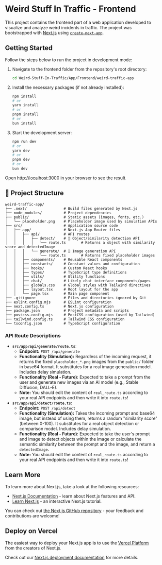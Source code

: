 # Weird Stuff In Traffic - Frontend

This project contains the frontend part of a web application developed to visualize and analyze weird incidents in traffic. The project was bootstrapped with [Next.js](https://nextjs.org/) using [`create-next-app`](https://nextjs.org/docs/app/api-reference/cli/create-next-app).

## Getting Started

Follow the steps below to run the project in development mode:

1.  Navigate to the frontend folder from the repository's root directory:
    ```bash
    cd Weird-Stuff-In-Traffic/App/Frontend/weird-traffic-app
    ```
2.  Install the necessary packages (if not already installed):
    ```bash
    npm install
    # or
    yarn install
    # or
    pnpm install
    # or
    bun install
    ```
3.  Start the development server:
    ```bash
    npm run dev
    # or
    yarn dev
    # or
    pnpm dev
    # or
    bun dev
    ```

Open [http://localhost:3000](http://localhost:3000) in your browser to see the result.

## 📁 Project Structure

```
weird-traffic-app/
├── .next/                 # Build files generated by Next.js
├── node_modules/          # Project dependencies
├── public/                # Static assets (images, fonts, etc.)
│   └── placeholder.png    # Placeholder image used by simulation APIs
├── src/                   # Application source code
│   ├── app/               # Next.js App Router files
│   │   ├── api/           # API routes
│   │   │   ├── detect/    # 🚦 Object/Similarity detection API
│   │   │   │   └── route.ts       # Returns a object with similarity score and detectedImage
│   │   │   └── generate/  # 🚦 Image generation API
│   │   │       └── route.ts       # Returns fixed placeholder images
│   │   ├── components/    # Reusable React components
│   │   ├── constants/     # Constant values and configuration
│   │   ├── hooks/         # Custom React hooks
│   │   ├── types/         # TypeScript type definitions
│   │   ├── utils/         # Utility functions
│   │   ├── chat/          # Likely chat interface components/pages
│   │   ├── globals.css    # Global styles with Tailwind directives
│   │   ├── layout.tsx     # Root layout for the app
│   │   └── page.tsx       # Main page component
├── .gitignore             # Files and directories ignored by Git
├── eslint.config.mjs      # ESLint configuration
├── next.config.ts         # Next.js configuration
├── package.json           # Project metadata and scripts
├── postcss.config.mjs     # PostCSS configuration (used by Tailwind)
├── tailwind.config.ts     # Tailwind CSS configuration
└── tsconfig.json          # TypeScript configuration
```

### API Route Descriptions

- **`src/app/api/generate/route.ts`**:
  - **Endpoint:** `POST /api/generate`
  - **Functionality (Simulation):** Regardless of the incoming request, it returns the fixed `placeholder_*.png` images from the `public/` folder in base64 format. It substitutes for a real image generation model. Includes delay simulation.
  - **Functionality (Real - Future):** Expected to take a prompt from the user and generate new images via an AI model (e.g., Stable Diffusion, DALL-E).
  - **Note:** You should edit the content of `real_route.ts` according to your real API endpoints and then write it into `route.ts`!
- **`src/app/api/detect/route.ts`**:
  - **Endpoint:** `POST /api/detect`
  - **Functionality (Simulation):** Takes the incoming prompt and base64 image, but instead of using them, returns a random "similarity score" (between 0-100). It substitutes for a real object detection or comparison model. Includes delay simulation.
  - **Functionality (Real - Future):** Expected to take the user's prompt and image to detect objects within the image or calculate the semantic similarity between the prompt and the image, and return a `detectedImage`.
  - **Note:** You should edit the content of `real_route.ts` according to your real API endpoints and then write it into `route.ts`!

## Learn More

To learn more about Next.js, take a look at the following resources:

- [Next.js Documentation](https://nextjs.org/docs) - learn about Next.js features and API.
- [Learn Next.js](https://nextjs.org/learn) - an interactive Next.js tutorial.

You can check out [the Next.js GitHub repository](https://github.com/vercel/next.js) - your feedback and contributions are welcome!

## Deploy on Vercel

The easiest way to deploy your Next.js app is to use the [Vercel Platform](https://vercel.com/new?utm_medium=default-template&filter=next.js&utm_source=create-next-app&utm_campaign=create-next-app-readme) from the creators of Next.js.

Check out our [Next.js deployment documentation](https://nextjs.org/docs/app/building-your-application/deploying) for more details.
